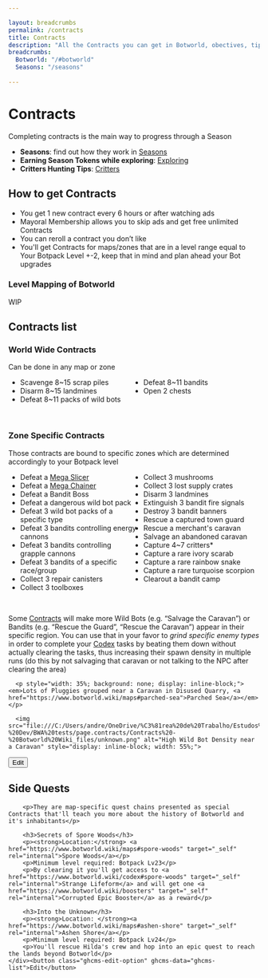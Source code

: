 ```yaml
---

layout: breadcrumbs
permalink: /contracts
title: Contracts
description: "All the Contracts you can get in Botworld, obectives, tips & rewards - Everything there is to know about it on the Botworld Adventure community Wiki!"
breadcrumbs:
  Botworld: "/#botworld"
  Seasons: "/seasons"
  
---
```


<h1 id="contracts">Contracts</h1>

<div class=" ghcms ghcms-intro">

  <p>Completing contracts is the main way to progress through a Season</p>

  <ul>
    <li><strong>Seasons</strong>: find out how they work in <a href="https://www.botworld.wiki/seasons">Seasons</a></li>
    <li><strong>Earning Season Tokens while exploring</strong>: <a href="https://www.botworld.wiki/exploring">Exploring</a></li>
    <li><strong>Critters Hunting Tips</strong>: <a href="https://www.botworld.wiki/critters">Critters</a></li>
  </ul>

  <h2 id="how-to-get-contracts">How to get Contracts</h2>

  <ul>
    <li>You get 1 new contract every 6 hours or after watching ads</li>
    <li>Mayoral Membership allows you to skip ads and get free unlimited Contracts</li>
    <li>You can reroll a contract you don’t like</li>
    <li>You'll get Contracts for maps/zones that are in a level range equal to Your Botpack Level +-2, keep that in mind and plan ahead your Bot upgrades</li>
  </ul>

  <h3>Level Mapping of Botworld</h3>
  <p>WIP</p>
</div>
<style>.ghcms-list ul {column-count: 2;}</style>
<div class=" ghcms ghcms-list">

  <h2 id="contracts-list">Contracts list</h2>

  <h3 id="world-wide-contracts">World Wide Contracts</h3>

  <p>Can be done in any map or zone</p>

  <ul style="column-count: 2;">
    <li>Scavenge 8~15 scrap piles</li>
    <li>Disarm 8~15 landmines</li>
    <li>Defeat 8~11 packs of wild bots</li>
    <li>Defeat 8~11 bandits</li>
    <li>Open 2 chests</li>
  </ul>
<br>
  <h3 id="zone-specific-contracts">Zone Specific Contracts</h3>

  <p>Those contracts are bound to specific zones which are determined accordingly to your Botpack level</p>

  <ul style="column-count: 2;">
    <li>Defeat a <a href="https://www.botworld.wiki/bosses#mega-slicer">Mega Slicer</a></li>
    <li>Defeat a <a href="https://www.botworld.wiki/bosses#mega-chainer">Mega Chainer</a></li>
    <li>Defeat a Bandit Boss</li>
    <li>Defeat a dangerous wild bot pack</li>
    <li>Defeat 3 wild bot packs of a specific type</li>
    <li>Defeat 3 bandits controlling energy cannons</li>
    <li>Defeat 3 bandits controlling grapple cannons</li>
    <li>Defeat 3 bandits of a specific race/group</li>
    <li>Collect 3 repair canisters</li>
    <li>Collect 3 toolboxes</li>
    <li>Collect 3 mushrooms</li>
    <li>Collect 3 lost supply crates</li>
    <li>Disarm 3 landmines</li>
    <li>Extinguish 3 bandit fire signals</li>
    <li>Destroy 3 bandit banners</li>
    <li>Rescue a captured town guard</li>
    <li>Rescue a merchant's caravan</li>
    <li>Salvage an abandoned caravan</li>
    <li>Capture 4~7 critters*</li>
    <li>Capture a rare ivory scarab</li>
    <li>Capture a rare rainbow snake</li>
    <li>Capture a rare turquoise scorpion</li>
    <li>Clearout a bandit camp</li>
</ul>
<br>
      <p>Some <a href="https://www.botworld.wiki/contracts">Contracts</a> will make more Wild Bots (e.g. “Salvage the Caravan”) or Bandits (e.g. “Rescue the Guard”, “Rescue the Caravan”) appear in their specific region. You can use that in your favor to <em>grind specific enemy types</em> in order to complete your <a href="https://www.botworld.wiki/codex">Codex</a> tasks by beating them down without actually clearing the tasks, thus increasing their spawn density in multiple runs (do this by not salvaging that caravan or not talking to the NPC after clearing the area)<br></p>



      <p style="width: 35%; background: none; display: inline-block;"><em>Lots of Pluggies grouped near a Caravan in Disused Quarry, <a href="https://www.botworld.wiki/maps#parched-sea">Parched Sea</a></em></p>
        
      <img src="file:///C:/Users/andre/OneDrive/%C3%81rea%20de%20Trabalho/Estudos%20-%20Dev/BWA%20tests/page.contracts/Contracts%20-%20Botworld%20Wiki_files/unknown.png" alt="High Wild Bot Density near a Caravan" style="display: inline-block; width: 55%;">
</div><button class="ghcms-edit-option" ghcms-data="ghcms-list">Edit</button>
    <div class=" ghcms ghcms-side-quests">
        <h2 id="side-quests">Side Quests</h2>

        <p>They are map-specific quest chains presented as special Contracts that'll teach you more about the history of Botworld and it's inhabitants</p>

        <h3>Secrets of Spore Woods</h3>
        <p><strong>Location:</strong> <a href="https://www.botworld.wiki/maps#spore-woods" target="_self" rel="internal">Spore Woods</a></p>
        <p>Minimum level required: Botpack Lv23</p>
        <p>By clearing it you'll get access to <a href="https://www.botworld.wiki/codex#spore-woods" target="_self" rel="internal">Strange Lifeform</a> and will get one <a href="https://www.botworld.wiki/boosters" target="_self" rel="internal">Corrupted Epic Booster</a> as a reward</p>
        
        <h3>Into the Unknown</h3>
        <p><strong>Location: </strong><a href="https://www.botworld.wiki/maps#ashen-shore" target="_self" rel="internal">Ashen Shore</a></p>
        <p>Minimum level required: Botpack Lv24</p>
        <p>You'll rescue Hilda's crew and hop into an epic quest to reach the lands beyond Botworld</p>
    </div><button class="ghcms-edit-option" ghcms-data="ghcms-list">Edit</button>
